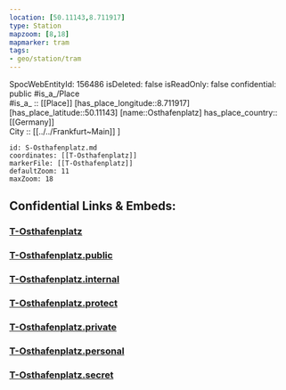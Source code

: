 ```yaml
---
location: [50.11143,8.711917] 
type: Station 
mapzoom: [8,18] 
mapmarker: tram 
tags:
- geo/station/tram
---
```

SpocWebEntityId: 156486
isDeleted: false
isReadOnly: false
confidential: public
#is_a_/Place  
#is_a_ :: [[Place]] 
[has_place_longitude::8.711917] 
[has_place_latitude::50.11143] 
[name::Osthafenplatz] 
has_place_country:: [[Germany]]  
City :: [[../../Frankfurt~Main]] ] 


```leaflet
id: S-Osthafenplatz.md
coordinates: [[T-Osthafenplatz]] 
markerFile: [[T-Osthafenplatz]] 
defaultZoom: 11 
maxZoom: 18
```


## Confidential Links & Embeds: 

### [T-Osthafenplatz](/_Standards/Earth/Continent/Europe/Europe~Central/Germany/Germany~West/Hessen/counties~Hessen/Frankfurt~Main/Stations-FFM~T/T-Osthafenplatz.md) 

### [T-Osthafenplatz.public](/_public/Earth/Continent/Europe/Europe~Central/Germany/Germany~West/Hessen/counties~Hessen/Frankfurt~Main/Stations-FFM~T/T-Osthafenplatz.public.md) 

### [T-Osthafenplatz.internal](/_internal/Earth/Continent/Europe/Europe~Central/Germany/Germany~West/Hessen/counties~Hessen/Frankfurt~Main/Stations-FFM~T/T-Osthafenplatz.internal.md) 

### [T-Osthafenplatz.protect](/_protect/Earth/Continent/Europe/Europe~Central/Germany/Germany~West/Hessen/counties~Hessen/Frankfurt~Main/Stations-FFM~T/T-Osthafenplatz.protect.md) 

### [T-Osthafenplatz.private](/_private/Earth/Continent/Europe/Europe~Central/Germany/Germany~West/Hessen/counties~Hessen/Frankfurt~Main/Stations-FFM~T/T-Osthafenplatz.private.md) 

### [T-Osthafenplatz.personal](/_personal/Earth/Continent/Europe/Europe~Central/Germany/Germany~West/Hessen/counties~Hessen/Frankfurt~Main/Stations-FFM~T/T-Osthafenplatz.personal.md) 

### [T-Osthafenplatz.secret](/_secret/Earth/Continent/Europe/Europe~Central/Germany/Germany~West/Hessen/counties~Hessen/Frankfurt~Main/Stations-FFM~T/T-Osthafenplatz.secret.md)

